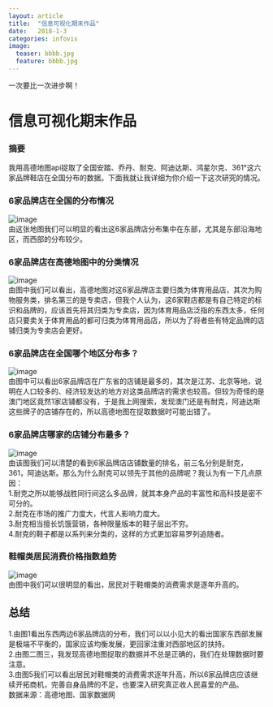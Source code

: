 ```yaml
---
layout: article
title:  "信息可视化期末作品"
date:   2018-1-3
categories: infovis
image:
  teaser: bbbb.jpg
  feature: bbbb.jpg
---
```

一次要比一次进步啊！




# 信息可视化期末作品
### 摘要  
我用高德地图api捉取了全国安踏、乔丹、耐克、阿迪达斯、鸿星尔克、361°这六家品牌鞋店在全国分布的数据。下面我就让我详细为你介绍一下这次研究的情况。
### 6家品牌店在全国的分布情况
![image](http://ww4.sinaimg.cn/large/0060lm7Tly1fn4a9sdq5fj30ha09ugoj.jpg)  
由这张地图我们可以明显的看出这6家品牌店分布集中在东部，尤其是东部沿海地区，而西部的分布较少。  
### 6家品牌店在高德地图中的分类情况  
![image](http://ww2.sinaimg.cn/large/0060lm7Tly1fn4aaqwhcjj30ha09840j.jpg)  
由图中我们可以看出，高德地图对这6家品牌店主要归类为体育用品店，其次为购物服务类，排名第三的是专卖店，但我个人认为，这6家鞋店都是有自己特定的标识和品牌的，应该首先将其归类为专卖店，因为体育用品店泛指的东西太多，任何店只要卖关于体育用品的都可归类为体育用品店，所以为了将者些有特定品牌的店铺归类为专卖店会更好。  
### 6家品牌店在全国哪个地区分布多？  
![image](http://ww1.sinaimg.cn/large/0060lm7Tly1fn4abmdn66j30o50dpdhj.jpg)  
由图中可以看出6家品牌店在广东省的店铺是最多的，其次是江苏、北京等地，说明在人口较多的、经济较发达的地方对这类品牌店的需求也较高。但较为奇怪的是澳门地区竟然1家店铺都没有，于是我上网搜索，发现澳门还是有耐克，阿迪达斯这些牌子的店铺存在的，所以高德地图在捉取数据时可能出错了。  
### 6家品牌店哪家的店铺分布最多？  
![image](http://ww4.sinaimg.cn/large/0060lm7Tly1fn4abrj1xqj30hj082jrt.jpg)  
由该图我们可以清楚的看到6家品牌店店铺数量的排名，前三名分别是耐克，361，阿迪达斯。那么为什么耐克可以领先于其他的品牌呢？我认为有一下几点原因：  
1.耐克之所以能够战胜同行间这么多品牌，就其本身产品的丰富性和高科技是密不可分的。  
2.耐克在市场的推广力度大，代言人影响力度大。  
3.耐克相当擅长饥饿营销，各种限量版本的鞋子层出不穷。  
4.耐克的鞋子都是以系列来分类的，这样的方式更加容易罗列追随者。  
### 鞋帽类居民消费价格指数趋势  
![image](http://ww3.sinaimg.cn/large/0060lm7Tly1fn3tsf62fwj30r00chwfg.jpg)  
由图中我们可以很明显的看出，居民对于鞋帽类的消费需求是逐年升高的。  
## 总结
1.由图1看出东西两边6家品牌店的分布，我们可以以小见大的看出国家东西部发展是极端不平衡的，国家应该均衡发展，更回家注重对西部地区的扶持。  
2.由图二图三，我发现高德地图捉取的数据并不总是正确的，我们在处理数据时要注意。  
3.由图5我们可以看出居民对鞋帽类的消费需求逐年升高，所以6家品牌店应该继续开拓商机，完善自身品牌的不足，也要深入研究真正收人民喜爱的产品。  
数据来源：高德地图、国家数据网  
